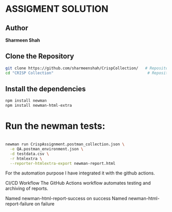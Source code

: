 # ASSIGMENT SOLUTION #
## Author
 **Sharmeen Shah**
## Clone the Repository

```bash
git clone https://github.com/sharmeenshah/CrispCollection/   # Repository URL
cd "CRISP Collection"                                         # Repository name
```
## Install the dependencies
```bash
npm install newman
npm install newman-html-extra
```

# Run the newman tests:
```bash

newman run CrispAssignment.postman_collection.json \
  -e QA.postman_environment.json \
  -d testdata.csv \
  -r htmlextra \
  --reporter-htmlextra-export newman-report.html
```

For the automation purpose I have integrated it with the github actions.

CI/CD Workflow
The GitHub Actions workflow automates testing and archiving of reports.

Named newman-html-report-success on success
Named newman-html-report-failure on failure
